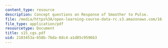 ```yaml
---
content_type: resource
description: Concept questions on Response of Smoother to Pulse.
file: /media/https%3A/open-learning-course-data-rc.s3.amazonaws.com/16-01-unified-engineering-i-ii-iii-iv-fall-2005-spring-2006/2103453a658b7bda8dc4a1d85c9596b3_s15_cgs.pdf
file_type: application/pdf
resourcetype: Document
title: s15_cgs.pdf
uid: 2103453a-658b-7bda-8dc4-a1d85c9596b3
---
```

